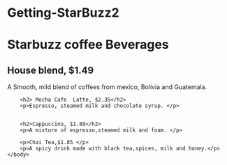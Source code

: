 # Getting-StarBuzz2
<html>
	<head>
		  <title>starbuzz coffee </title>
	</head>
	<body>
		<h1>Starbuzz coffee Beverages</h1>
		<h2>House blend, $1.49</h2>
		<P> A Smooth, mild  blend of coffees from mexico,
		              Bolivia and Guatemala.</P>
		              
		<h2> Mocha Cafe  Latte, $2.35</h2>
		<p>Espresso, steamed milk and chocolate syrup. </p>
		
		
		<h2>Cappuccino, $1.89</h2>
		<p>A mixture of espresso,steamed milk and foam. </p>
		
		<p>Chai Tea,$1.85 </p>
		<p>A spicy drink made with black tea,spices, milk and honey.</p> 
	</body>
</html>

